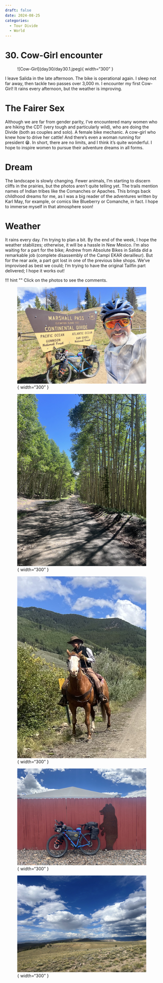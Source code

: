 ```yaml
---
draft: false 
date: 2024-08-25
categories:
  - Tour Divide
  - World
---
```


# 30. Cow-Girl encounter

<figure markdown>
![Cow-Girl](day30/day30.1.jpeg){ width=“300” }
</figure>

I leave Salida in the late afternoon. The bike is operational again. I sleep not far away, then tackle two passes over 3,000 m. I encounter my first Cow-Girl! It rains every afternoon, but the weather is improving.

<!-- more -->

# The Fairer Sex

Although we are far from gender parity, I’ve encountered many women who are hiking the CDT (very tough and particularly wild), who are doing the Divide (both as couples and solo). A female bike mechanic. A cow-girl who knew how to drive her cattle! And there’s even a woman running for president 😁. In short, there are no limits, and I think it’s quite wonderful. I hope to inspire women to pursue their adventure dreams in all forms.

# Dream

The landscape is slowly changing. Fewer animals, I’m starting to discern cliffs in the prairies, but the photos aren’t quite telling yet. The trails mention names of Indian tribes like the Comanches or Apaches. This brings back childhood dreams for me, as I was a big reader of the adventures written by Karl May, for example, or comics like Blueberry or Comanche, in fact. I hope to immerse myself in that atmosphere soon!

# Weather

It rains every day. I’m trying to plan a bit. By the end of the week, I hope the weather stabilizes; otherwise, it will be a hassle in New Mexico. I’m also waiting for a part for the bike; Andrew from Absolute Bikes in Salida did a remarkable job (complete disassembly of the Campi EKAR derailleur). But for the rear axle, a part got lost in one of the previous bike shops. We’ve improvised as best we could; I’m trying to have the original Tailfin part delivered; I hope it works out!

!!! hint ""
    Click on the photos to see the comments.

<figure markdown>

![Marshall Pass; for the loyal observers, 3 things are new in this photo 😁](day30/day30.2.jpeg){ width=“300” }

![Still those beautiful poplars!](day30/day30.3.jpeg){ width=“300” }

![Cow-girl in action!](day30/day30.4.jpeg){ width=“300” }

![Finally a new bear!](day30/day30.5.jpeg){ width=“300” }

![Landscape](day30/day30.6.jpeg){ width=“300” }

</figure>
